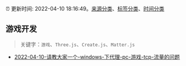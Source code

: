 :alarm_clock: 更新时间: 2022-04-10 18:16:49。[来源分类](../README.md)、[标签分类](../TAGS.md)、[时间分类](../TIMELINE.md)

## 游戏开发


> 关键字：`游戏`、`Three.js`、`Create.js`、`Matter.js`



- [2022-04-10-请教大家一个-windows-下代理-pc-游戏-tcp-流量的问题](https://www.v2ex.com/t/846155) 